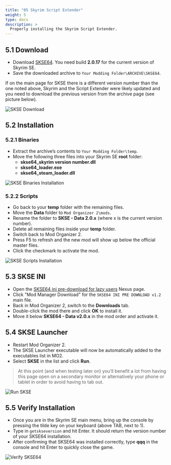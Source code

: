```yaml
---
title: "05 Skyrim Script Extender"
weight: 5
type: docs
description: >
  Properly installing the Skyrim Script Extender.
---
```


## 5.1 Download

* Download [SKSE64](http://skse.silverlock.org/). You need build **2.0.17** for the current version of Skyrim SE.
* Save the downloaded archive to `Your Modding Folder\ARCHIVE\SKSE64`.

If on the main page for SKSE there is a different version number than the one noted above, Skyrim and the Script Extender were likely updated and you need to download the previous version from the archive page (see picture below).

![SKSE Download](/Pictures/setup/skse_download.png)

## 5.2 Installation

### 5.2.1 Binaries

* Extract the archive’s contents to `Your Modding Folder\temp`.
* Move the following three files into your Skyrim SE **root** folder:
  * **skse64_skyrim version number.dll**
  * **skse64_loader.exe**
  * **skse64_steam_loader.dll**

![SKSE Binaries Installation](/Pictures/setup/skse-binaries-installation.png)

### 5.2.2 Scripts

* Go back to your **temp** folder with the remaining files.
* Move the **Data** folder to `Mod Organizer 2\mods`.
* Rename the folder to **SKSE - Data 2.0.x** (where x is the current version number).
* Delete all remaining files inside your **temp** folder.
* Switch back to Mod Organizer 2.
* Press F5 to refresh and the new mod will show up below the official master files.
* Click the checkmark to activate the mod.

![SKSE Scripts Installation](/Pictures/setup/skse-scripts-installation.png)

## 5.3 SKSE INI

* Open the [SKSE64 ini pre-download for lazy users](https://www.nexusmods.com/skyrimspecialedition/mods/1651) Nexus page.
* Click "Mod Manager Download" for the `SKSE64 INI PRE DOWNLOAD v1.2` main file.
* Back in Mod Organizer 2, switch to the **Downloads** tab.
* Double-click the mod there and click **OK** to install it.
* Move it below **SKSE64 - Data v2.0.x** in the mod order and activate it.

## 5.4 SKSE Launcher

* Restart Mod Organizer 2.
* The SKSE Launcher executable will now be automatically added to the executables list in MO2.
* Select **SKSE** in the list and click **Run**.

> At this point (and when testing later on) you’ll benefit a lot from having this page open on a secondary monitor or alternatively your phone or tablet in order to avoid having to tab out.

![Run SKSE](/Pictures/setup/run-skse.png)

## 5.5 Verify Installation

* Once you are in the Skyrim SE main menu, bring up the console by pressing the tilde key on your keyboard (above TAB, next to 1).
* Type in ``getskseversion`` and hit Enter. It should return the version number of your SKSE64 installation.
* After confirming that SKSE64 was installed correctly, type **qqq** in the console and hit Enter to quickly close the game.

![Verify SKSE64](/Pictures/setup/verify_skse64.jpg)